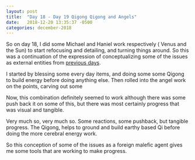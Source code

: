 ```yaml
---
layout: post
title:  "Day 18 - Day 19 Qigong Qigong and Angels"
date:   2018-12-20 13:35:37 -0500
categories: december-2018
---
```

So on day 18,   I did some Michael and Haniel work respectively  ( Venus and the Sun) to start refocusing and detailing, and turning things around.  So this was a continuation of the expression of conceptualizing some of the issues as external entities from [previous days](http://domagick.andriehvitimus.com/december-2018/2018/12/18/domagick-day-18-Every-Day-1-Step.html).   

I started by blessing some every day items, and doing some some Qigong to build energy before doing anything else.  Then rolled into the angel work on the points, carving out some 

Now, this combination definitely seemed to work although there was some push back it on some of this, but there was most certainly progress that was visual and tangible.   

Very much so, very much so.   Some reactions, some pushback, but tangible progress.   The Qigong, helps to ground and build earthy based Qi before doing the more cerebral energy work.

So this conception of some of the issues as a foreign malefic agent gives me some tools that are working to make progress.